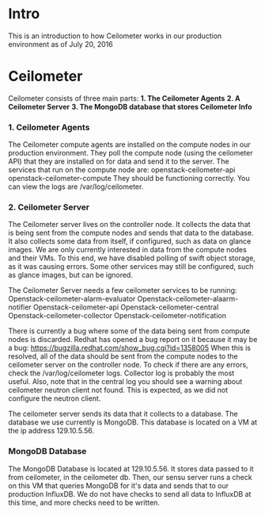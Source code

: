 # Intro

This is an introduction to how Ceilometer works in our production environment as of July 20, 2016

# Ceilometer

Ceilometer consists of three main parts:
**1. The Ceilometer Agents**
**2. A Ceilometer Server**
**3. The MongoDB database that stores Ceilometer Info**

### 1.  Ceilometer Agents

The Ceilometer compute agents are installed on the compute nodes in our production environment. They poll the compute node (using the ceilometer API) that they are installed on for data and send it to the server. The services that run on the compute node are:
openstack-ceilometer-api
openstack-ceilometer-compute
They should be functioning correctly. You can view the logs are /var/log/ceilometer.

### 2. Ceilometer Server

The Ceilometer server lives on the controller node. It collects the data that is being sent from the compute nodes and sends that data to the database. It also collects some data from itself, if configured, such as data on glance images. 
We are only currently interested in data from the compute nodes and their VMs. To this end, we have disabled polling of swift object storage, as it was causing errors. Some other services may still be configured, such as glance images, but can be ignored.

The Ceilometer Server needs a few ceilometer services to be running:
Openstack-ceilometer-alarm-evaluator
Openstack-ceilometer-alaarm-notifier
Openstack-ceilometer-api
Openstack-ceilometer-central
Openstack-ceilometer-collector
Openstack-ceilometer-notification

There is currently a bug where some of the data being sent from compute nodes is discarded. Redhat has opened a bug report on it because it may be a bug: https://bugzilla.redhat.com/show_bug.cgi?id=1358005
When this is resolved, all of the data should be sent from the compute nodes to the ceilometer server on the controller node.
To check if there are any errors, check the /var/log/ceilometer logs. Collector log is probably the most useful. 
Also, note that in the central log you should see a warning about ceilometer neutron client not found. This is expected, as we did not configure the neutron client.

The ceilometer server sends its data that it collects to a database. The database we use currently is MongoDB. This database is located on a VM at the ip address 129.10.5.56.

### MongoDB Database

The MongoDB Database is located at 129.10.5.56. It stores data passed to it from ceilometer, in the ceilometer db. Then, our sensu server runs a check on this VM that queries MongoDB for it's data and sends that to our production InfluxDB. We do not have checks to send all data to InfluxDB at this time, and more checks need to be written.
